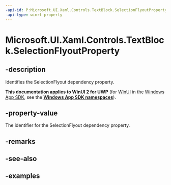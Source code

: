 ```yaml
---
-api-id: P:Microsoft.UI.Xaml.Controls.TextBlock.SelectionFlyoutProperty
-api-type: winrt property
---
```


<!-- Property syntax.
public DependencyProperty SelectionFlyoutProperty { get; }
-->

# Microsoft.UI.Xaml.Controls.TextBlock.SelectionFlyoutProperty

## -description

Identifies the SelectionFlyout dependency property.

**This documentation applies to WinUI 2 for UWP** (for [WinUI](/windows/apps/winui/winui3/) in the [Windows App SDK](/windows/apps/windows-app-sdk/), see the **[Windows App SDK namespaces](/windows/windows-app-sdk/api/winrt/)**).

## -property-value

The identifier for the SelectionFlyout dependency property.

## -remarks

## -see-also

## -examples

